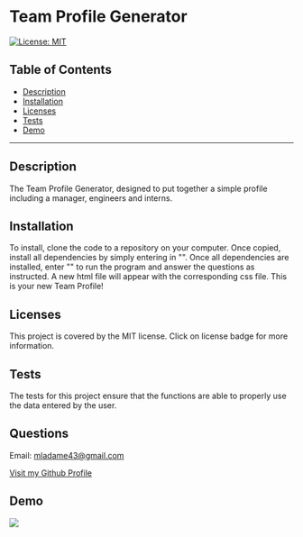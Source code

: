 # Team Profile Generator

  [![License: MIT](https://img.shields.io/static/v1?label=license&message=MIT&color=blue)](https://opensource.org/licenses/MIT)

## Table of Contents

  - [Description](#description)
  - [Installation](#installation)
  - [Licenses](#licenses)
  - [Tests](#tests)
  - [Demo](#demo)

  ---

## Description

The Team Profile Generator, designed to put together a simple profile including a manager, engineers and interns. 

## Installation

To install, clone the code to a repository on your computer. Once copied, install all dependencies by simply entering in "". Once all dependencies are installed, enter "" to run the program and answer the questions as instructed. A new html file will appear with the corresponding css file. This is your new Team Profile!

## Licenses

This project is covered by the MIT license. Click on license badge for more information.


## Tests

The tests for this project ensure that the functions are able to properly use the data entered by the user.

## Questions

Email: mladame43@gmail.com

[Visit my Github Profile](https://github.com/mladame)

## Demo

![](./assets/images/Team-Profile.gif)